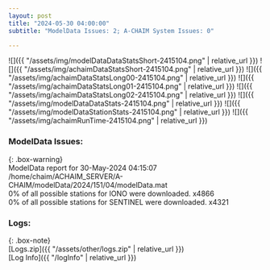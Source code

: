 ```yaml
---
layout: post
title: "2024-05-30 04:00:00"
subtitle: "ModelData Issues: 2; A-CHAIM System Issues: 0"

---
```


![]({{ "/assets/img/modelDataDataStatsShort-2415104.png" | relative_url }})
![]({{ "/assets/img/achaimDataStatsShort-2415104.png" | relative_url }})
![]({{ "/assets/img/achaimDataStatsLong00-2415104.png" | relative_url }})
![]({{ "/assets/img/achaimDataStatsLong01-2415104.png" | relative_url }})
![]({{ "/assets/img/achaimDataStatsLong02-2415104.png" | relative_url }})
![]({{ "/assets/img/modelDataDataStats-2415104.png" | relative_url }})
![]({{ "/assets/img/modelDataStationStats-2415104.png" | relative_url }})
![]({{ "/assets/img/achaimRunTime-2415104.png" | relative_url }})


### ModelData Issues:  
  
{: .box-warning}  
 ModelData report for 30-May-2024 04:15:07   
 /home/chaim/ACHAIM_SERVER/A-CHAIM/modelData/2024/151/04/modelData.mat   
 0% of all possible stations for IONO were downloaded. x4866   
 0% of all possible stations for SENTINEL were downloaded. x4321   
  


### Logs:  
  
{: .box-note}  
[Logs.zip]({{ "/assets/other/logs.zip" | relative_url }})  
[Log Info]({{ "/logInfo" | relative_url }})  
